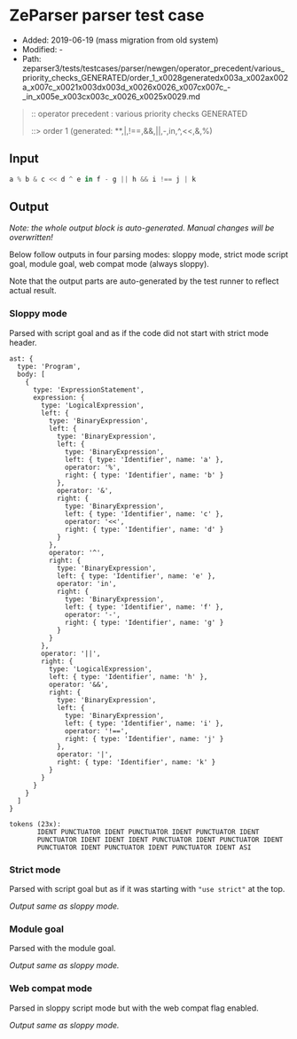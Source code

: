 # ZeParser parser test case

- Added: 2019-06-19 (mass migration from old system)
- Modified: -
- Path: zeparser3/tests/testcases/parser/newgen/operator_precedent/various_priority_checks_GENERATED/order_1_x0028generatedx003a_x002ax002a_x007c_x0021x003dx003d_x0026x0026_x007cx007c_-_in_x005e_x003cx003c_x0026_x0025x0029.md

> :: operator precedent : various priority checks GENERATED
>
> ::> order 1 (generated: **,|,!==,&&,||,-,in,^,<<,&,%)

## Input

`````js
a % b & c << d ^ e in f - g || h && i !== j | k
`````

## Output

_Note: the whole output block is auto-generated. Manual changes will be overwritten!_

Below follow outputs in four parsing modes: sloppy mode, strict mode script goal, module goal, web compat mode (always sloppy).

Note that the output parts are auto-generated by the test runner to reflect actual result.

### Sloppy mode

Parsed with script goal and as if the code did not start with strict mode header.

`````
ast: {
  type: 'Program',
  body: [
    {
      type: 'ExpressionStatement',
      expression: {
        type: 'LogicalExpression',
        left: {
          type: 'BinaryExpression',
          left: {
            type: 'BinaryExpression',
            left: {
              type: 'BinaryExpression',
              left: { type: 'Identifier', name: 'a' },
              operator: '%',
              right: { type: 'Identifier', name: 'b' }
            },
            operator: '&',
            right: {
              type: 'BinaryExpression',
              left: { type: 'Identifier', name: 'c' },
              operator: '<<',
              right: { type: 'Identifier', name: 'd' }
            }
          },
          operator: '^',
          right: {
            type: 'BinaryExpression',
            left: { type: 'Identifier', name: 'e' },
            operator: 'in',
            right: {
              type: 'BinaryExpression',
              left: { type: 'Identifier', name: 'f' },
              operator: '-',
              right: { type: 'Identifier', name: 'g' }
            }
          }
        },
        operator: '||',
        right: {
          type: 'LogicalExpression',
          left: { type: 'Identifier', name: 'h' },
          operator: '&&',
          right: {
            type: 'BinaryExpression',
            left: {
              type: 'BinaryExpression',
              left: { type: 'Identifier', name: 'i' },
              operator: '!==',
              right: { type: 'Identifier', name: 'j' }
            },
            operator: '|',
            right: { type: 'Identifier', name: 'k' }
          }
        }
      }
    }
  ]
}

tokens (23x):
       IDENT PUNCTUATOR IDENT PUNCTUATOR IDENT PUNCTUATOR IDENT
       PUNCTUATOR IDENT IDENT IDENT PUNCTUATOR IDENT PUNCTUATOR IDENT
       PUNCTUATOR IDENT PUNCTUATOR IDENT PUNCTUATOR IDENT ASI
`````

### Strict mode

Parsed with script goal but as if it was starting with `"use strict"` at the top.

_Output same as sloppy mode._

### Module goal

Parsed with the module goal.

_Output same as sloppy mode._

### Web compat mode

Parsed in sloppy script mode but with the web compat flag enabled.

_Output same as sloppy mode._
